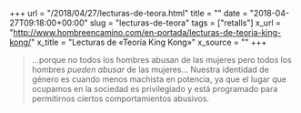 +++
url = "/2018/04/27/lecturas-de-teora.html"
title = ""
date = "2018-04-27T09:18:00+00:00"
slug = "lecturas-de-teora"
tags = ["retalls"]
x_url = "http://www.hombreencamino.com/en-portada/lecturas-de-teoria-king-kong/"
x_title = "Lecturas de «Teoría King Kong»"
x_source = ""
+++


> …porque no todos los hombres abusan de las mujeres pero todos los hombres *pueden abusar* de las mujeres… Nuestra identidad de género es cuando menos machista en potencia, ya que el lugar que ocupamos en la sociedad es privilegiado y está programado para permitirnos ciertos comportamientos abusivos.

